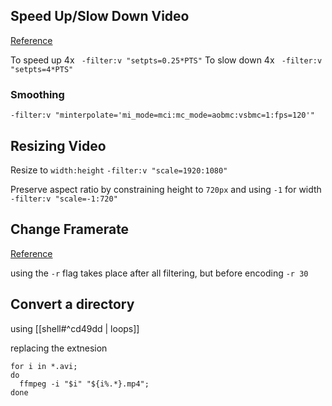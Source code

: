 ## Speed Up/Slow Down Video
[Reference](https://trac.ffmpeg.org/wiki/How%20to%20speed%20up%20/%20slow%20down%20a%20video)

To speed up 4x
``` -filter:v "setpts=0.25*PTS"```
To slow down 4x
``` -filter:v "setpts=4*PTS"```

### Smoothing
```-filter:v "minterpolate='mi_mode=mci:mc_mode=aobmc:vsbmc=1:fps=120'"```


## Resizing Video
Resize to `width:height`
```-filter:v "scale=1920:1080"```

Preserve aspect ratio by constraining height to `720px` and using `-1` for width
```-filter:v "scale=-1:720"```


## Change Framerate
[Reference](https://trac.ffmpeg.org/wiki/ChangingFrameRate)

using the `-r` flag takes place after all filtering, but before encoding
`-r 30`


## Convert a directory

using [[shell#^cd49dd | loops]]

replacing the extnesion
```
for i in *.avi;
do 
  ffmpeg -i "$i" "${i%.*}.mp4";
done
```
